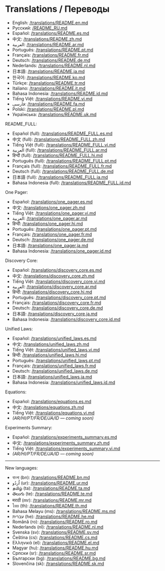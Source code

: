 # Translations / Переводы

- English: [/translations/README.en.md](../../translations/README.en.md)
- Русский: [/README_RU.md](../../README_RU.md)
- Español: [/translations/README.es.md](../../translations/README.es.md)
- 中文: [/translations/README.zh.md](../../translations/README.zh.md)
- العربية: [/translations/README.ar.md](../../translations/README.ar.md)
- Português: [/translations/README.pt.md](../../translations/README.pt.md)
- Français: [/translations/README.fr.md](../../translations/README.fr.md)
- Deutsch: [/translations/README.de.md](../../translations/README.de.md)
- Nederlands: [/translations/README.nl.md](../../translations/README.nl.md)
- 日本語: [/translations/README.ja.md](../../translations/README.ja.md)
- 한국어: [/translations/README.ko.md](../../translations/README.ko.md)
- Türkçe: [/translations/README.tr.md](../../translations/README.tr.md)
- Italiano: [/translations/README.it.md](../../translations/README.it.md)
- Bahasa Indonesia: [/translations/README.id.md](../../translations/README.id.md)
- Tiếng Việt: [/translations/README.vi.md](../../translations/README.vi.md)
- فارسی: [/translations/README.fa.md](../../translations/README.fa.md)
- Polski: [/translations/README.pl.md](../../translations/README.pl.md)
- Українська: [/translations/README.uk.md](../../translations/README.uk.md)
  
README_FULL:

- Español (full): [/translations/README_FULL.es.md](../../translations/README_FULL.es.md)
- 中文 (full): [/translations/README_FULL.zh.md](../../translations/README_FULL.zh.md)
- Tiếng Việt (full): [/translations/README_FULL.vi.md](../../translations/README_FULL.vi.md)
- العربية (full): [/translations/README_FULL.ar.md](../../translations/README_FULL.ar.md)
- हिन्दी (full): [/translations/README_FULL.hi.md](../../translations/README_FULL.hi.md)
- Português (full): [/translations/README_FULL.pt.md](../../translations/README_FULL.pt.md)
- Français (full): [/translations/README_FULL.fr.md](../../translations/README_FULL.fr.md)
- Deutsch (full): [/translations/README_FULL.de.md](../../translations/README_FULL.de.md)
- 日本語 (full): [/translations/README_FULL.ja.md](../../translations/README_FULL.ja.md)
- Bahasa Indonesia (full): [/translations/README_FULL.id.md](../../translations/README_FULL.id.md)

One Pager:

- Español: [/translations/one_pager.es.md](../../translations/one_pager.es.md)
- 中文: [/translations/one_pager.zh.md](../../translations/one_pager.zh.md)
- Tiếng Việt: [/translations/one_pager.vi.md](../../translations/one_pager.vi.md)
- العربية: [/translations/one_pager.ar.md](../../translations/one_pager.ar.md)
- हिन्दी: [/translations/one_pager.hi.md](../../translations/one_pager.hi.md)
- Português: [/translations/one_pager.pt.md](../../translations/one_pager.pt.md)
- Français: [/translations/one_pager.fr.md](../../translations/one_pager.fr.md)
- Deutsch: [/translations/one_pager.de.md](../../translations/one_pager.de.md)
- 日本語: [/translations/one_pager.ja.md](../../translations/one_pager.ja.md)
- Bahasa Indonesia: [/translations/one_pager.id.md](../../translations/one_pager.id.md)

Discovery Core:

- Español: [/translations/discovery_core.es.md](../../translations/discovery_core.es.md)
- 中文: [/translations/discovery_core.zh.md](../../translations/discovery_core.zh.md)
- Tiếng Việt: [/translations/discovery_core.vi.md](../../translations/discovery_core.vi.md)
- العربية: [/translations/discovery_core.ar.md](../../translations/discovery_core.ar.md)
- हिन्दी: [/translations/discovery_core.hi.md](../../translations/discovery_core.hi.md)
- Português: [/translations/discovery_core.pt.md](../../translations/discovery_core.pt.md)
- Français: [/translations/discovery_core.fr.md](../../translations/discovery_core.fr.md)
- Deutsch: [/translations/discovery_core.de.md](../../translations/discovery_core.de.md)
- 日本語: [/translations/discovery_core.ja.md](../../translations/discovery_core.ja.md)
- Bahasa Indonesia: [/translations/discovery_core.id.md](../../translations/discovery_core.id.md)

Unified Laws:

- Español: [/translations/unified_laws.es.md](../../translations/unified_laws.es.md)
- 中文: [/translations/unified_laws.zh.md](../../translations/unified_laws.zh.md)
- Tiếng Việt: [/translations/unified_laws.vi.md](../../translations/unified_laws.vi.md)
- हिन्दी: [/translations/unified_laws.hi.md](../../translations/unified_laws.hi.md)
- Português: [/translations/unified_laws.pt.md](../../translations/unified_laws.pt.md)
- Français: [/translations/unified_laws.fr.md](../../translations/unified_laws.fr.md)
- Deutsch: [/translations/unified_laws.de.md](../../translations/unified_laws.de.md)
- 日本語: [/translations/unified_laws.ja.md](../../translations/unified_laws.ja.md)
- Bahasa Indonesia: [/translations/unified_laws.id.md](../../translations/unified_laws.id.md)

Equations:

- Español: [/translations/equations.es.md](../../translations/equations.es.md)
- 中文: [/translations/equations.zh.md](../../translations/equations.zh.md)
- Tiếng Việt: [/translations/equations.vi.md](../../translations/equations.vi.md)
- *(AR/HI/PT/FR/DE/JA/ID — coming soon)*

Experiments Summary:

- Español: [/translations/experiments_summary.es.md](../../translations/experiments_summary.es.md)
- 中文: [/translations/experiments_summary.zh.md](../../translations/experiments_summary.zh.md)
- Tiếng Việt: [/translations/experiments_summary.vi.md](../../translations/experiments_summary.vi.md)
- *(AR/HI/PT/FR/DE/JA/ID — coming soon)*

---
New languages:

- বাংলা (bn): [/translations/README.bn.md](../../translations/README.bn.md)
- اُردُو (ur): [/translations/README.ur.md](../../translations/README.ur.md)
- தமிழ் (ta): [/translations/README.ta.md](../../translations/README.ta.md)
- తెలుగు (te): [/translations/README.te.md](../../translations/README.te.md)
- मराठी (mr): [/translations/README.mr.md](../../translations/README.mr.md)
- ไทย (th): [/translations/README.th.md](../../translations/README.th.md)
- Bahasa Melayu (ms): [/translations/README.ms.md](../../translations/README.ms.md)
- עברית (he): [/translations/README.he.md](../../translations/README.he.md)
- Română (ro): [/translations/README.ro.md](../../translations/README.ro.md)
- Nederlands (nl): [/translations/README.nl.md](../../translations/README.nl.md)
- Svenska (sv): [/translations/README.sv.md](../../translations/README.sv.md)
- Čeština (cs): [/translations/README.cs.md](../../translations/README.cs.md)
- Ελληνικά (el): [/translations/README.el.md](../../translations/README.el.md)
- Magyar (hu): [/translations/README.hu.md](../../translations/README.hu.md)
- Српски (sr): [/translations/README.sr.md](../../translations/README.sr.md)
- Български (bg): [/translations/README.bg.md](../../translations/README.bg.md)
- Slovenčina (sk): [/translations/README.sk.md](../../translations/README.sk.md)
